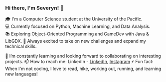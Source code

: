 ### Hi there, I'm Severyn! 👋

🎓 I'm a Computer Science student at the University of the Pacific.  
💻 Currently focused on Python, Machine Learning, and Data Analysis.  
📚 Exploring Object-Oriented Programming and GameDev with Java & LibGDX.
🚀 Always excited to take on new challenges and expand my technical skills.

🌱 I’m constantly learning and looking forward to collaborating on interesting projects. 
📫 How to reach me: LinkedIn - [LinkedIn](https://www.linkedin.com/in/severyn-kurach/), [Instagram](https://www.instagram.com/an.inhabitant.of.carcosa/?utm_source=ig_web_button_share_sheet)
⚡ Fun fact: When I'm not coding, I love to read, hike, working out, running, and learning new languages!

<!--
**Severynson/Severynson** is a ✨ _special_ ✨ repository because its `README.md` (this file) appears on your GitHub profile.

Here are some ideas to get you started:

- 🔭 I’m currently working on ...
- 🌱 I’m currently learning ...
- 👯 I’m looking to collaborate on ...
- 🤔 I’m looking for help with ...
- 💬 Ask me about ...
- 📫 How to reach me: ...
- 😄 Pronouns: ...
- ⚡ Fun fact: ...
-->
